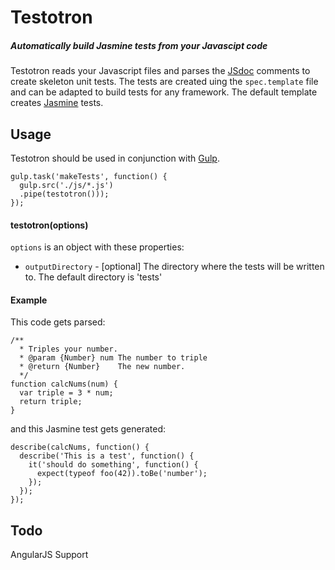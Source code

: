 Testotron
=========

##### Automatically build Jasmine tests from your Javascipt code


Testotron reads your Javascript files and parses the [JSdoc](http://usejsdoc.org/) comments to create skeleton unit tests. The tests are created uing the `spec.template` file and can be adapted to build tests for any framework. The default template creates [Jasmine](http://jasmine.github.io/2.0/introduction.html) tests.



Usage
--------
  Testotron should be used in conjunction with [Gulp](http://http://gulpjs.com/).

    gulp.task('makeTests', function() {
      gulp.src('./js/*.js')
      .pipe(testotron()));
    });


#### testotron(options)
  `options` is an object with these properties:
  * `outputDirectory` - [optional] The directory where the tests will be written to. The default directory is 'tests'

#### Example

This code gets parsed:

    /**
      * Triples your number.
      * @param {Number} num The number to triple
      * @return {Number}    The new number.
      */
    function calcNums(num) {
      var triple = 3 * num;
      return triple;
    }

and this Jasmine test gets generated:

    describe(calcNums, function() {
      describe('This is a test', function() {
        it('should do something', function() {
          expect(typeof foo(42)).toBe('number');
        });
      });
    });

Todo
------
AngularJS Support
